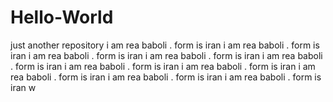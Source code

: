 # Hello-World
just another repository
i am rea baboli . form is iran  i am rea baboli . form is iran i am rea baboli . form is iran i am rea baboli . form is iran 
i am rea baboli . form is iran i am rea baboli . form is iran i am rea baboli . form is iran 
i am rea baboli . form is iran i am rea baboli . form is iran i am rea baboli . form is iran w
